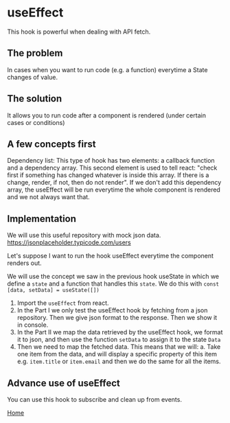 # useEffect
This hook is powerful when dealing with API fetch.

## The problem
In cases when you want to run code (e.g. a function) everytime a State changes of value.

## The solution
It allows you to run code after a component is rendered (under certain cases or conditions)

## A few concepts first
Dependency list: This type of hook has two elements: a callback function and a dependency array. This second element is used to tell react: "check first if something has changed whatever is inside this array. If there is a change, render, if not, then do not render". If we don't add this dependency array, the useEffect will be run everytime the whole component is rendered and we not always want that. 

## Implementation
We will use this useful repository with mock json data. https://jsonplaceholder.typicode.com/users

Let's suppose I want to run the hook useEffect everytime the component renders out.

We will use the concept we saw in the previous hook useState in which we define a ``state`` and a function that handles this ``state``. We do this with ``const [data, setData] = useState([])``

1. Import the ``useEffect`` from react.
2. In the Part I we only test the useEffect hook by fetching from a json repository. Then we give json format to the response. Then we show it in console.
3. In the Part II we map the data retrieved by the useEffect hook, we format it to json, and then use the function ``setData`` to assign it to the state ``Data``
4. Then we need to map the fetched data. This means that we will:
    a. Take one item from the data, and will display a specific property of this item e.g. ``item.title`` or ``item.email`` and then we do the same for all the items.

## Advance use of useEffect
You can use this hook to subscribe and clean up from events.

[Home](/README.md)